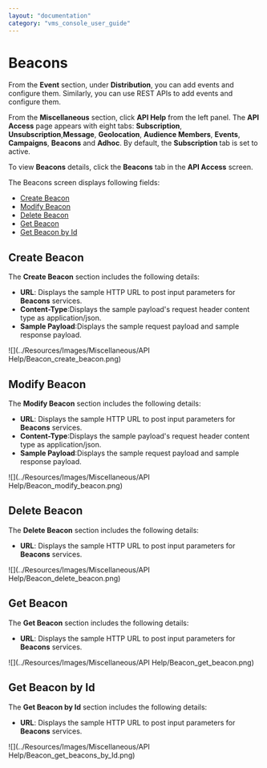 ```yaml
---
layout: "documentation"
category: "vms_console_user_guide"
---
```

                           

Beacons
=======

From the **Event** section, under **Distribution**, you can add events and configure them. Similarly, you can use REST APIs to add events and configure them.

From the **Miscellaneous** section, click ****API Help**** from the left panel. The **API Access** page appears with eight tabs: **Subscription**, **Unsubscription**,**Message**, **Geolocation**, **Audience Members**, **Events**, **Campaigns**, **Beacons** and **Adhoc**. By default, the **Subscription** tab is set to active.

To view **Beacons** details, click the **Beacons** tab in the **API Access** screen.

The Beacons screen displays following fields:

*   [Create Beacon](#create-beacon)
*   [Modify Beacon](#modify-beacon)
*   [Delete Beacon](#delete-beacon)
*   [Get Beacon](#get-beacon)
*   [Get Beacon by Id](#get-beacon-by-id)

Create Beacon
-------------

The **Create Beacon** section includes the following details:

*   **URL**: Displays the sample HTTP URL to post input parameters for **Beacons** services.
*   **Content-Type**:Displays the sample payload's request header content type as application/json.
*   **Sample Payload**:Displays the sample request payload and sample response payload.

![](../Resources/Images/Miscellaneous/API Help/Beacon_create_beacon.png)

Modify Beacon
-------------

The **Modify Beacon** section includes the following details:

*   **URL**: Displays the sample HTTP URL to post input parameters for **Beacons** services.
*   **Content-Type**:Displays the sample payload's request header content type as application/json.
*   **Sample Payload**:Displays the sample request payload and sample response payload.

![](../Resources/Images/Miscellaneous/API Help/Beacon_modify_beacon.png)

Delete Beacon
-------------

The **Delete Beacon** section includes the following details:

*   **URL**: Displays the sample HTTP URL to post input parameters for **Beacons** services.

![](../Resources/Images/Miscellaneous/API Help/Beacon_delete_beacon.png)

Get Beacon
----------

The **Get Beacon** section includes the following details:

*   **URL**: Displays the sample HTTP URL to post input parameters for **Beacons** services.

![](../Resources/Images/Miscellaneous/API Help/Beacon_get_beacon.png)

Get Beacon by Id
----------------

The **Get Beacon by Id** section includes the following details:

*   **URL**: Displays the sample HTTP URL to post input parameters for **Beacons** services.

![](../Resources/Images/Miscellaneous/API Help/Beacon_get_beacons_by_Id.png)
